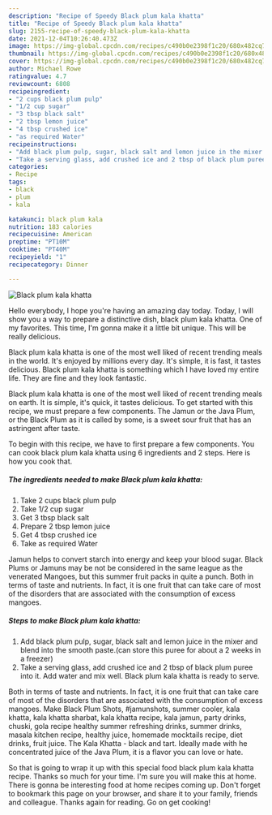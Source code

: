 ```yaml
---
description: "Recipe of Speedy Black plum kala khatta"
title: "Recipe of Speedy Black plum kala khatta"
slug: 2155-recipe-of-speedy-black-plum-kala-khatta
date: 2021-12-04T10:26:40.473Z
image: https://img-global.cpcdn.com/recipes/c490b0e2398f1c20/680x482cq70/black-plum-kala-khatta-recipe-main-photo.jpg
thumbnail: https://img-global.cpcdn.com/recipes/c490b0e2398f1c20/680x482cq70/black-plum-kala-khatta-recipe-main-photo.jpg
cover: https://img-global.cpcdn.com/recipes/c490b0e2398f1c20/680x482cq70/black-plum-kala-khatta-recipe-main-photo.jpg
author: Michael Rowe
ratingvalue: 4.7
reviewcount: 6808
recipeingredient:
- "2 cups black plum pulp"
- "1/2 cup sugar"
- "3 tbsp black salt"
- "2 tbsp lemon juice"
- "4 tbsp crushed ice"
- "as required Water"
recipeinstructions:
- "Add black plum pulp, sugar, black salt and lemon juice in the mixer and blend into the smooth paste.(can store this puree for about a 2 weeks in a freezer)"
- "Take a serving glass, add crushed ice and 2 tbsp of black plum puree into it. Add water and mix well. Black plum kala khatta is ready to serve."
categories:
- Recipe
tags:
- black
- plum
- kala

katakunci: black plum kala 
nutrition: 183 calories
recipecuisine: American
preptime: "PT10M"
cooktime: "PT40M"
recipeyield: "1"
recipecategory: Dinner

---
```



![Black plum kala khatta](https://img-global.cpcdn.com/recipes/c490b0e2398f1c20/680x482cq70/black-plum-kala-khatta-recipe-main-photo.jpg)

Hello everybody, I hope you're having an amazing day today. Today, I will show you a way to prepare a distinctive dish, black plum kala khatta. One of my favorites. This time, I'm gonna make it a little bit unique. This will be really delicious.

Black plum kala khatta is one of the most well liked of recent trending meals in the world. It's enjoyed by millions every day. It's simple, it is fast, it tastes delicious. Black plum kala khatta is something which I have loved my entire life. They are fine and they look fantastic.

Black plum kala khatta is one of the most well liked of recent trending meals on earth. It is simple, it's quick, it tastes delicious. To get started with this recipe, we must prepare a few components. The Jamun or the Java Plum, or the Black Plum as it is called by some, is a sweet sour fruit that has an astringent after taste.


To begin with this recipe, we have to first prepare a few components. You can cook black plum kala khatta using 6 ingredients and 2 steps. Here is how you cook that.

<!--inarticleads1-->

##### The ingredients needed to make Black plum kala khatta:

1. Take 2 cups black plum pulp
1. Take 1/2 cup sugar
1. Get 3 tbsp black salt
1. Prepare 2 tbsp lemon juice
1. Get 4 tbsp crushed ice
1. Take as required Water


Jamun helps to convert starch into energy and keep your blood sugar. Black Plums or Jamuns may be not be considered in the same league as the venerated Mangoes, but this summer fruit packs in quite a punch. Both in terms of taste and nutrients. In fact, it is one fruit that can take care of most of the disorders that are associated with the consumption of excess mangoes. 

<!--inarticleads2-->

##### Steps to make Black plum kala khatta:

1. Add black plum pulp, sugar, black salt and lemon juice in the mixer and blend into the smooth paste.(can store this puree for about a 2 weeks in a freezer)
1. Take a serving glass, add crushed ice and 2 tbsp of black plum puree into it. Add water and mix well. Black plum kala khatta is ready to serve.


Both in terms of taste and nutrients. In fact, it is one fruit that can take care of most of the disorders that are associated with the consumption of excess mangoes. Make Black Plum Shots, #jamunshots, summer cooler, kala khatta, kala khatta sharbat, kala khatta recipe, kala jamun, party drinks, chuski, gola recipe healthy summer refreshing drinks, summer drinks, masala kitchen recipe, healthy juice, homemade mocktails recipe, diet drinks, fruit juice. The Kala Khatta - black and tart. Ideally made with he concentrated juice of the Java Plum, it is a flavor you can love or hate. 

So that is going to wrap it up with this special food black plum kala khatta recipe. Thanks so much for your time. I'm sure you will make this at home. There is gonna be interesting food at home recipes coming up. Don't forget to bookmark this page on your browser, and share it to your family, friends and colleague. Thanks again for reading. Go on get cooking!
